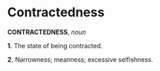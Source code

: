# Contractedness

**CONTRACTEDNESS**, _noun_

**1.** The state of being contracted.

**2.** Narrowness; meanness; excessive selfishness.